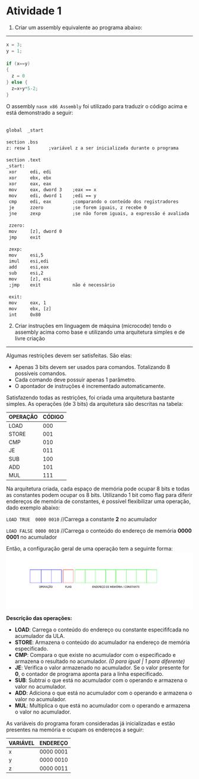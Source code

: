 Atividade 1
======
1. Criar um assembly equivalente ao programa abaixo:
---
  ```c
  x = 3;
  y = 1;

  if (x==y)
  {
  	z = 0
  } else {
  	z=x+y*5-2;
  }
  ```

  O assembly `nasm x86 Assembly` foi utilizado para traduzir o código acima e está demonstrado a seguir:

  ```assembly

  global  _start

  section .bss
  z: resw 1       ;variável z a ser inicializada durante o programa

  section .text
  _start:
   xor     edi, edi
   xor     ebx, ebx
   xor     eax, eax
   mov     eax, dword 3    ;eax == x
   mov     edi, dword 1    ;edi == y
   cmp     edi, eax        ;comparando o conteúdo dos registradores
   je      zzero           ;se forem iguais, z recebe 0
   jne     zexp            ;se não forem iguais, a expressão é avaliada

   zzero:
   mov     [z], dword 0
   jmp     exit

   zexp:
   mov     esi,5
   imul    esi,edi
   add     esi,eax
   sub     esi,2
   mov     [z], esi
   ;jmp    exit            não é necessário

   exit:
   mov     eax, 1
   mov     ebx, [z]
   int     0x80
  ```

2. Criar instruções em linguagem de máquina (microcode) tendo o assembly acima como base e utilizando uma arquitetura simples e de livre criação
---

Algumas restrições devem ser satisfeitas. São elas:

*  Apenas 3 bits devem ser usados para comandos. Totalizando 8 possíveis comandos.
*  Cada comando deve possuir apenas 1 parâmetro.
*  O apontador de instruções é incrementado automaticamente.

Satisfazendo todas as restrições, foi criada uma arquitetura bastante simples. As operações (de 3 bits) da arquitetura são descritas na tabela:

OPERAÇÃO|CÓDIGO
------|------
LOAD|000
STORE|001
CMP|010
JE|011
SUB|100
ADD|101
MUL|111

Na arquitetura criada, cada espaço de memória pode ocupar 8 bits e todas as constantes podem ocupar os 8 bits. Utilizando 1 bit como flag para diferir endereços de memória de constantes, é possível flexibilizar uma operação, dado exemplo abaixo:

`LOAD TRUE  0000 0010` //Carrega a constante **2** no acumulador

`LOAD FALSE 0000 0010` //Carrega o conteúdo do endereço de memória **0000 0001** no acumulador

Então, a configuração geral de uma operação tem a seguinte forma:
![Representação geral de uma operação](https://github.com/anjoshigor/compilers/blob/master/assignment1/images/represent.png)

**Descrição das operações:**

* **LOAD**: Carrega o conteúdo do endereço ou constante especififcada no acumulador da ULA.
* **STORE**: Armazena o conteúdo do acumulador na endereço de memória especificado.
* **CMP**: Compara o que existe no acumulador com o especificado e armazena o resultado no acumulador. *(0 para igual | 1 para diferente)*
* **JE**: Verifica o valor armazenado no acumulador. Se o valor presente for **0**, o contador de programa aponta para a linha especificado.
* **SUB**: Subtrai o que está no acumulador com o operando e armazena o valor no acumulador.
* **ADD**: Adiciona o que está no acumulador com o operando e armazena o valor no acumulador.
* **MUL**: Multiplica o que está no acumulador com o operando e armazena o valor no acumulador.

As variáveis do programa foram consideradas já inicializadas e estão presentes na memória e ocupam os endereços a seguir:

VARIÁVEL|ENDEREÇO
-----|-----
x|0000 0001
y|0000 0010
z|0000 0011
